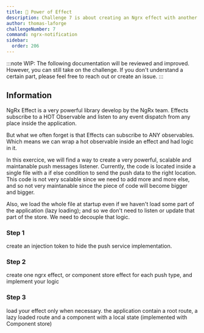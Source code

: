 ```yaml
---
title: 🔴 Power of Effect
description: Challenge 7 is about creating an Ngrx effect with another Rxjs Hot observable
author: thomas-laforge
challengeNumber: 7
command: ngrx-notification
sidebar:
  order: 206
---
```


:::note
WIP: The following documentation will be reviewed and improved. However, you can still take on the challenge. If you don't understand a certain part, please feel free to reach out or create an issue.
:::

## Information

NgRx Effect is a very powerful library develop by the NgRx team. Effects subscribe to a HOT Observable and listen to any event dispatch from any place inside the application.

But what we often forget is that Effects can subscribe to ANY observables. Which means we can wrap a hot observable inside an effect and had logic in it.

In this exercice, we will find a way to create a very powerful, scalable and maintanable push messages listener. Currently, the code is located inside a single file with a if else condition to send the push data to the right location. This code is not very scalable since we need to add more and more else, and so not very maintanable since the piece of code will become bigger and bigger.

Also, we load the whole file at startup even if we haven't load some part of the application (lazy loading); and so we don't need to listen or update that part of the store. We need to decouple that logic.

### Step 1

create an injection token to hide the push service implementation.

### Step 2

create one ngrx effect, or component store effect for each push type, and implement your logic

### Step 3

load your effect only when necessary.
the application contain a root route, a lazy loaded route and a component with a local state (implemented with Component store)
